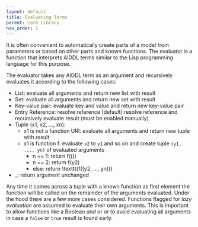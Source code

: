 ```yaml
---
layout: default
title: Evaluating Terms
parent: Core Library
nav_order: 1
---
```


It is often convenient to automatically create parts of a model from parameters
or based on other parts and known functions. The evaluator is a function that
interprets AIDDL terms similar to the Lisp programming language for this
purpose.

The evaluator takes any AIDDL term as an argument and recursively evaluates it
according to the following cases:


- List: evaluate all arguments and return new list with result
- Set: evaluate all arguments and return new set with result
- Key-value pair: evaluate key and value and return new key-value pair
- Entry Reference: resolve reference (default) resolve reference and recursively
  evaluate result (must be enabled manually)
- Tuple (x1, x2, ..., xn):
  - x1 is not a function URI: evaluate all arguments and return new tuple with result
  - x1 is function f: evaluate `x2` to `y1` and so on and create tuple `(y1,
    ..., yn)` of evaluated arguments
    - n == 1: return f(())
    - n == 2: return f(y2)
    - else: return \texttt{f((y2, ..., yn))}
- _: return argument unchanged

Any time it comes across a tuple with a known function as first element the
function will be called on the remainder of the arguments evaluated. Under the
hood there are a few more cases considered. Functions flagged for *lazy
evaluation* are assumed to evaluate their own arguments. This is important to
allow functions like a Boolean *and* or *or* to avoid evaluating all arguments
in case a `false` or `true` result is found early.
